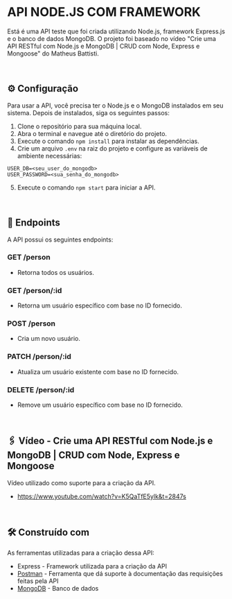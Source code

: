 # API NODE.JS COM FRAMEWORK

Está é uma API teste que foi criada utilizando Node.js, framework Express.js e o banco de dados MongoDB. O projeto foi baseado no vídeo
"Crie uma API RESTful com Node.js e MongoDB | CRUD com Node, Express e Mongoose" do Matheus Battisti.


&nbsp;


## ⚙️ Configuração
Para usar a API, você precisa ter o Node.js e o MongoDB instalados em seu sistema. Depois de instalados, siga os seguintes passos:

1. Clone o repositório para sua máquina local.
2. Abra o terminal e navegue até o diretório do projeto.
3. Execute o comando `npm install` para instalar as dependências.
4. Crie um arquivo `.env` na raiz do projeto e configure as variáveis de ambiente necessárias:

```
USER_DB=<seu_user_do_mongodb>
USER_PASSWORD=<sua_senha_do_mongodb>
```
5. Execute o comando `npm start` para iniciar a API.


&nbsp;


## 📌 Endpoints
A API possui os seguintes endpoints:

### GET /person
* Retorna todos os usuários.

### GET /person/:id
* Retorna um usuário específico com base no ID fornecido.

### POST /person
* Cria um novo usuário.

### PATCH /person/:id
* Atualiza um usuário existente com base no ID fornecido.

### DELETE /person/:id
* Remove um usuário específico com base no ID fornecido.

&nbsp;

## 🖇️ Vídeo - Crie uma API RESTful com Node.js e MongoDB | CRUD com Node, Express e Mongoose
Vídeo utilizado como suporte para a criação da API.

* https://www.youtube.com/watch?v=K5QaTfE5ylk&t=2847s


&nbsp;


## 🛠️ Construído com

As ferramentas utilizadas para a criação dessa API:

* Express - Framework utilizada para a criação da API
* [Postman](https://www.postman.com/) - Ferramenta que dá suporte à documentação das requisições feitas pela API
* [MongoDB](https://www.mongodb.com/atlas/database) - Banco de dados





